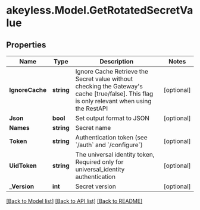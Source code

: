 # akeyless.Model.GetRotatedSecretValue

## Properties

Name | Type | Description | Notes
------------ | ------------- | ------------- | -------------
**IgnoreCache** | **string** | Ignore Cache Retrieve the Secret value without checking the Gateway&#39;s cache [true/false]. This flag is only relevant when using the RestAPI | [optional] 
**Json** | **bool** | Set output format to JSON | [optional] 
**Names** | **string** | Secret name | 
**Token** | **string** | Authentication token (see &#x60;/auth&#x60; and &#x60;/configure&#x60;) | [optional] 
**UidToken** | **string** | The universal identity token, Required only for universal_identity authentication | [optional] 
**_Version** | **int** | Secret version | [optional] 

[[Back to Model list]](../README.md#documentation-for-models) [[Back to API list]](../README.md#documentation-for-api-endpoints) [[Back to README]](../README.md)

